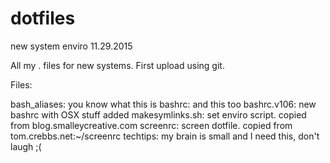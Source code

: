 # dotfiles
new system enviro
11.29.2015

All my . files for new systems. First upload using git.

Files:

bash_aliases: you know what this is
bashrc: and this too
bashrc.v106: new bashrc with OSX stuff added
makesymlinks.sh: set enviro script. copied from blog.smalleycreative.com
screenrc: screen dotfile. copied from tom.crebbs.net:~/screenrc
techtips: my brain is small and I need this, don't laugh ;(

